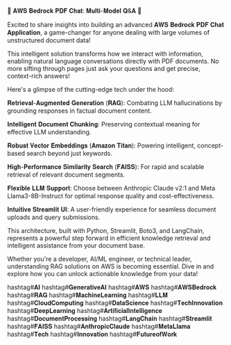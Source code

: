🚀 𝐀𝐖𝐒 𝐁𝐞𝐝𝐫𝐨𝐜𝐤 𝐏𝐃𝐅 𝐂𝐡𝐚𝐭: 𝐌𝐮𝐥𝐭𝐢-𝐌𝐨𝐝𝐞𝐥 𝐐&𝐀 🚀

Excited to share insights into building an advanced 𝐀𝐖𝐒 𝐁𝐞𝐝𝐫𝐨𝐜𝐤 𝐏𝐃𝐅 𝐂𝐡𝐚𝐭 𝐀𝐩𝐩𝐥𝐢𝐜𝐚𝐭𝐢𝐨𝐧, a game-changer for anyone dealing with large volumes of unstructured document data!

This intelligent solution transforms how we interact with information, enabling natural language conversations directly with PDF documents. No more sifting through pages just ask your questions and get precise, context-rich answers!

Here's a glimpse of the cutting-edge tech under the hood:

𝐑𝐞𝐭𝐫𝐢𝐞𝐯𝐚𝐥-𝐀𝐮𝐠𝐦𝐞𝐧𝐭𝐞𝐝 𝐆𝐞𝐧𝐞𝐫𝐚𝐭𝐢𝐨𝐧 (𝐑𝐀𝐆): Combating LLM hallucinations by grounding responses in factual document content.

𝐈𝐧𝐭𝐞𝐥𝐥𝐢𝐠𝐞𝐧𝐭 𝐃𝐨𝐜𝐮𝐦𝐞𝐧𝐭 𝐂𝐡𝐮𝐧𝐤𝐢𝐧𝐠: Preserving contextual meaning for effective LLM understanding.

𝐑𝐨𝐛𝐮𝐬𝐭 𝐕𝐞𝐜𝐭𝐨𝐫 𝐄𝐦𝐛𝐞𝐝𝐝𝐢𝐧𝐠𝐬 (𝐀𝐦𝐚𝐳𝐨𝐧 𝐓𝐢𝐭𝐚𝐧): Powering intelligent, concept-based search beyond just keywords.

𝐇𝐢𝐠𝐡-𝐏𝐞𝐫𝐟𝐨𝐫𝐦𝐚𝐧𝐜𝐞 𝐒𝐢𝐦𝐢𝐥𝐚𝐫𝐢𝐭𝐲 𝐒𝐞𝐚𝐫𝐜𝐡 (𝐅𝐀𝐈𝐒𝐒): For rapid and scalable retrieval of relevant document segments.

𝐅𝐥𝐞𝐱𝐢𝐛𝐥𝐞 𝐋𝐋𝐌 𝐒𝐮𝐩𝐩𝐨𝐫𝐭: Choose between Anthropic Claude v2:1 and Meta Llama3-8B-Instruct for optimal response quality and cost-effectiveness.

𝐈𝐧𝐭𝐮𝐢𝐭𝐢𝐯𝐞 𝐒𝐭𝐫𝐞𝐚𝐦𝐥𝐢𝐭 𝐔𝐈: A user-friendly experience for seamless document uploads and query submissions.

This architecture, built with Python, Streamlit, Boto3, and LangChain, represents a powerful step forward in efficient knowledge retrieval and intelligent assistance from your document base.

Whether you're a developer, AI/ML engineer, or technical leader, understanding RAG solutions on AWS is becoming essential. Dive in and explore how you can unlock actionable knowledge from your data!

hashtag#𝐀𝐈 hashtag#𝐆𝐞𝐧𝐞𝐫𝐚𝐭𝐢𝐯𝐞𝐀𝐈 hashtag#𝐀𝐖𝐒 hashtag#𝐀𝐖𝐒𝐁𝐞𝐝𝐫𝐨𝐜𝐤 hashtag#𝐑𝐀𝐆 hashtag#𝐌𝐚𝐜𝐡𝐢𝐧𝐞𝐋𝐞𝐚𝐫𝐧𝐢𝐧𝐠 hashtag#𝐋𝐋𝐌 hashtag#𝐂𝐥𝐨𝐮𝐝𝐂𝐨𝐦𝐩𝐮𝐭𝐢𝐧𝐠 hashtag#𝐃𝐚𝐭𝐚𝐒𝐜𝐢𝐞𝐧𝐜𝐞 hashtag#𝐓𝐞𝐜𝐡𝐈𝐧𝐧𝐨𝐯𝐚𝐭𝐢𝐨𝐧 hashtag#𝐃𝐞𝐞𝐩𝐋𝐞𝐚𝐫𝐧𝐢𝐧𝐠 hashtag#𝐀𝐫𝐭𝐢𝐟𝐢𝐜𝐢𝐚𝐥𝐈𝐧𝐭𝐞𝐥𝐥𝐢𝐠𝐞𝐧𝐜𝐞 hashtag#𝐃𝐨𝐜𝐮𝐦𝐞𝐧𝐭𝐏𝐫𝐨𝐜𝐞𝐬𝐬𝐢𝐧𝐠 hashtag#𝐋𝐚𝐧𝐠𝐂𝐡𝐚𝐢𝐧 hashtag#𝐒𝐭𝐫𝐞𝐚𝐦𝐥𝐢𝐭 hashtag#𝐅𝐀𝐈𝐒𝐒 hashtag#𝐀𝐧𝐭𝐡𝐫𝐨𝐩𝐢𝐜𝐂𝐥𝐚𝐮𝐝𝐞 hashtag#𝐌𝐞𝐭𝐚𝐋𝐥𝐚𝐦𝐚 hashtag#𝐓𝐞𝐜𝐡 hashtag#𝐈𝐧𝐧𝐨𝐯𝐚𝐭𝐢𝐨𝐧 hashtag#𝐅𝐮𝐭𝐮𝐫𝐞𝐨𝐟𝐖𝐨𝐫𝐤

